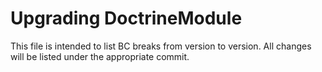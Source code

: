 # Upgrading DoctrineModule
This file is intended to list BC breaks from version to version. All changes will be listed under
the appropriate commit.